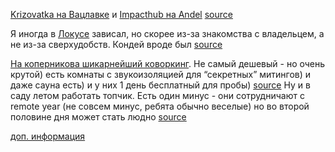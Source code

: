 
[Krizovatka на Вацлавке](http://smartcoworking.cz/ "http://smartcoworking.cz/")  и  [Impacthub на Andel](http://www.hubpraha.cz/en/ "http://www.hubpraha.cz/en/")  [source](http://t.me/ceskarepublika/76888 "http://t.me/ceskarepublika/76888")

Я иногда в  [Локусе](http://en.locusworkspace.cz/ "http://en.locusworkspace.cz/")  зависал, но скорее из-за знакомства с владельцем, а не из-за сверхудобств. Кондей вроде был  [source](http://t.me/ceskarepublika/76899 "http://t.me/ceskarepublika/76899")

[На коперникова шикарнейший коворкинг](https://www.hubpraha.cz/en/k10/ "https://www.hubpraha.cz/en/k10/"). Не самый дешевый - но очень крутой) есть комнаты с звукоизоляцией для “секретных” митингов) и даже сауна есть) и у них 1 день бесплатный для пробы)  [source](http://t.me/ceskarepublika/76928 "http://t.me/ceskarepublika/76928")  Ну и в саду летом работать топчик. Есть один минус - они сотрудничают с remote year (не совсем минус, ребята обычно веселые) но во второй половине дня может стать людно  [source](http://t.me/ceskarepublika/76929 "http://t.me/ceskarepublika/76929")

[доп. информация](http://rupoint.cz/kovorking-tsentry-v-prage/ "http://rupoint.cz/kovorking-tsentry-v-prage/")
